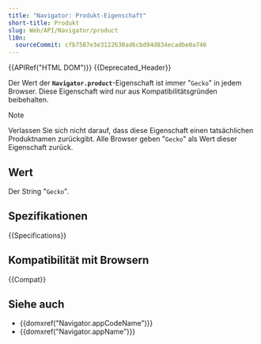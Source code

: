 ```yaml
---
title: "Navigator: Produkt-Eigenschaft"
short-title: Produkt
slug: Web/API/Navigator/product
l10n:
  sourceCommit: cfb7587e3e3122630ad6cbd94d834ecadbe0a746
---
```


{{APIRef("HTML DOM")}} {{Deprecated_Header}}

Der Wert der **`Navigator.product`**-Eigenschaft ist immer "`Gecko`" in jedem Browser. Diese Eigenschaft wird nur aus Kompatibilitätsgründen beibehalten.

> [!NOTE]
> Verlassen Sie sich nicht darauf, dass diese Eigenschaft einen tatsächlichen Produktnamen zurückgibt. Alle Browser geben "`Gecko`" als Wert dieser Eigenschaft zurück.

## Wert

Der String "`Gecko`".

## Spezifikationen

{{Specifications}}

## Kompatibilität mit Browsern

{{Compat}}

## Siehe auch

- {{domxref("Navigator.appCodeName")}}
- {{domxref("Navigator.appName")}}

